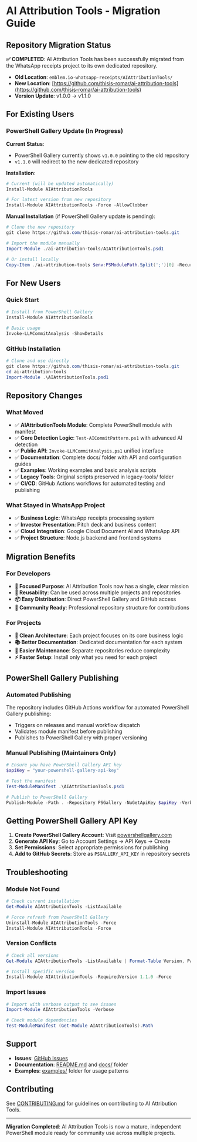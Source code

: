 # AI Attribution Tools - Migration Guide

## Repository Migration Status

**✅ COMPLETED**: AI Attribution Tools has been successfully migrated from the WhatsApp receipts project to its own dedicated repository.

- **Old Location**: `emblem.io-whatsapp-receipts/AIAttributionTools/`
- **New Location**: [https://github.com/thisis-romar/ai-attribution-tools](https://github.com/thisis-romar/ai-attribution-tools)
- **Version Update**: v1.0.0 → v1.1.0

## For Existing Users

### PowerShell Gallery Update (In Progress)

**Current Status**:
- PowerShell Gallery currently shows `v1.0.0` pointing to the old repository
- `v1.1.0` will redirect to the new dedicated repository

**Installation**:
```powershell
# Current (will be updated automatically)
Install-Module AIAttributionTools

# For latest version from new repository
Install-Module AIAttributionTools -Force -AllowClobber
```

**Manual Installation** (if PowerShell Gallery update is pending):
```powershell
# Clone the new repository
git clone https://github.com/thisis-romar/ai-attribution-tools.git

# Import the module manually
Import-Module ./ai-attribution-tools/AIAttributionTools.psd1

# Or install locally
Copy-Item ./ai-attribution-tools $env:PSModulePath.Split(';')[0] -Recurse
```

## For New Users

### Quick Start
```powershell
# Install from PowerShell Gallery
Install-Module AIAttributionTools

# Basic usage
Invoke-LLMCommitAnalysis -ShowDetails
```

### GitHub Installation
```powershell
# Clone and use directly
git clone https://github.com/thisis-romar/ai-attribution-tools.git
cd ai-attribution-tools
Import-Module .\AIAttributionTools.psd1
```

## Repository Changes

### What Moved
- ✅ **AIAttributionTools Module**: Complete PowerShell module with manifest
- ✅ **Core Detection Logic**: `Test-AICommitPattern.ps1` with advanced AI detection
- ✅ **Public API**: `Invoke-LLMCommitAnalysis.ps1` unified interface  
- ✅ **Documentation**: Complete docs/ folder with API and configuration guides
- ✅ **Examples**: Working examples and basic analysis scripts
- ✅ **Legacy Tools**: Original scripts preserved in legacy-tools/ folder
- ✅ **CI/CD**: GitHub Actions workflows for automated testing and publishing

### What Stayed in WhatsApp Project
- ✅ **Business Logic**: WhatsApp receipts processing system
- ✅ **Investor Presentation**: Pitch deck and business content
- ✅ **Cloud Integration**: Google Cloud Document AI and WhatsApp API
- ✅ **Project Structure**: Node.js backend and frontend systems

## Migration Benefits

### For Developers
- **🎯 Focused Purpose**: AI Attribution Tools now has a single, clear mission
- **🔄 Reusability**: Can be used across multiple projects and repositories
- **📦 Easy Distribution**: Direct PowerShell Gallery and GitHub access
- **🚀 Community Ready**: Professional repository structure for contributions

### For Projects
- **🧹 Clean Architecture**: Each project focuses on its core business logic
- **📚 Better Documentation**: Dedicated documentation for each system
- **🔧 Easier Maintenance**: Separate repositories reduce complexity
- **⚡ Faster Setup**: Install only what you need for each project

## PowerShell Gallery Publishing

### Automated Publishing
The repository includes GitHub Actions workflow for automated PowerShell Gallery publishing:
- Triggers on releases and manual workflow dispatch
- Validates module manifest before publishing
- Publishes to PowerShell Gallery with proper versioning

### Manual Publishing (Maintainers Only)
```powershell
# Ensure you have PowerShell Gallery API key
$apiKey = "your-powershell-gallery-api-key"

# Test the manifest
Test-ModuleManifest .\AIAttributionTools.psd1

# Publish to PowerShell Gallery
Publish-Module -Path . -Repository PSGallery -NuGetApiKey $apiKey -Verbose
```

## Getting PowerShell Gallery API Key

1. **Create PowerShell Gallery Account**: Visit [powershellgallery.com](https://www.powershellgallery.com/)
2. **Generate API Key**: Go to Account Settings → API Keys → Create
3. **Set Permissions**: Select appropriate permissions for publishing
4. **Add to GitHub Secrets**: Store as `PSGALLERY_API_KEY` in repository secrets

## Troubleshooting

### Module Not Found
```powershell
# Check current installation
Get-Module AIAttributionTools -ListAvailable

# Force refresh from PowerShell Gallery
Uninstall-Module AIAttributionTools -Force
Install-Module AIAttributionTools -Force
```

### Version Conflicts
```powershell
# Check all versions
Get-Module AIAttributionTools -ListAvailable | Format-Table Version, Path

# Install specific version
Install-Module AIAttributionTools -RequiredVersion 1.1.0 -Force
```

### Import Issues
```powershell
# Import with verbose output to see issues
Import-Module AIAttributionTools -Verbose

# Check module dependencies
Test-ModuleManifest (Get-Module AIAttributionTools).Path
```

## Support

- **Issues**: [GitHub Issues](https://github.com/thisis-romar/ai-attribution-tools/issues)
- **Documentation**: [README.md](README.md) and [docs/](docs/) folder
- **Examples**: [examples/](examples/) folder for usage patterns

## Contributing

See [CONTRIBUTING.md](CONTRIBUTING.md) for guidelines on contributing to AI Attribution Tools.

---

**Migration Completed**: AI Attribution Tools is now a mature, independent PowerShell module ready for community use across multiple projects.